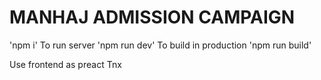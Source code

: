 # MANHAJ ADMISSION CAMPAIGN
'npm i'
To run server 'npm run dev'
To build in production 'npm run build'

Use frontend as preact
Tnx
